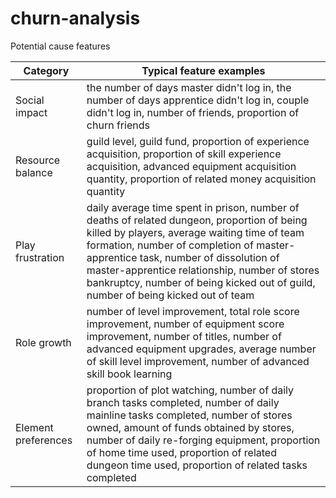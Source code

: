 # churn-analysis

Potential cause features

Category | Typical feature examples
---|---
Social impact | the number of days master didn't log in, the number of days apprentice didn't log in, couple didn't log in, number of friends, proportion of churn friends
Resource balance | guild level, guild fund, proportion of experience acquisition, proportion of skill experience acquisition, advanced equipment acquisition quantity, proportion of related money acquisition quantity
Play frustration | daily average time spent in prison, number of deaths of related dungeon, proportion of being killed by players, average waiting time of team formation, number of completion of master-apprentice task, number of dissolution of master-apprentice relationship, number of stores bankruptcy, number of being kicked out of guild, number of being kicked out of team
Role growth | number of level improvement, total role score improvement, number of equipment score improvement, number of titles, number of advanced equipment upgrades, average number of skill level improvement, number of advanced skill book learning
Element preferences | proportion of plot watching, number of daily branch tasks completed, number of daily mainline tasks completed, number of stores owned, amount of funds obtained by stores, number of daily re-forging equipment, proportion of home time used, proportion of related dungeon time used, proportion of related tasks completed

